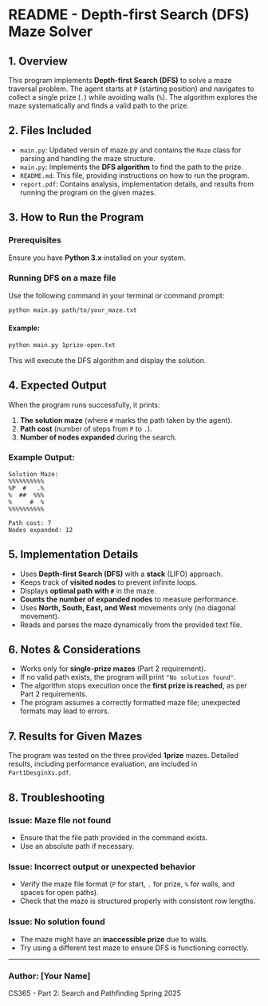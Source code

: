 # README - Depth-first Search (DFS) Maze Solver

## 1. Overview
This program implements **Depth-first Search (DFS)** to solve a maze traversal problem. The agent starts at `P` (starting position) and navigates to collect a single prize (`.`) while avoiding walls (`%`). The algorithm explores the maze systematically and finds a valid path to the prize.

## 2. Files Included
- `main.py`: Updated versin of maze.py and contains the `Maze` class for parsing and handling the maze structure.
- `main.py`: Implements the **DFS algorithm** to find the path to the prize.
- `README.md`: This file, providing instructions on how to run the program.
- `report.pdf`: Contains analysis, implementation details, and results from running the program on the given mazes.

## 3. How to Run the Program
### **Prerequisites**
Ensure you have **Python 3.x** installed on your system.

### **Running DFS on a maze file**
Use the following command in your terminal or command prompt:
```bash
python main.py path/to/your_maze.txt
```
#### **Example:**
```bash
python main.py 1prize-open.txt
```
This will execute the DFS algorithm and display the solution.

## 4. Expected Output
When the program runs successfully, it prints:
1. **The solution maze** (where `#` marks the path taken by the agent).
2. **Path cost** (number of steps from `P` to `.`).
3. **Number of nodes expanded** during the search.

### **Example Output:**
```
Solution Maze:
%%%%%%%%%%
%P  #   .%
%  ##  %%%
%     #  %
%%%%%%%%%%

Path cost: 7
Nodes expanded: 12
```

## 5. Implementation Details
- Uses **Depth-first Search (DFS)** with a **stack** (LIFO) approach.
- Keeps track of **visited nodes** to prevent infinite loops.
- Displays **optimal path with `#`** in the maze.
- **Counts the number of expanded nodes** to measure performance.
- Uses **North, South, East, and West** movements only (no diagonal movement).
- Reads and parses the maze dynamically from the provided text file.

## 6. Notes & Considerations
- Works only for **single-prize mazes** (Part 2 requirement).
- If no valid path exists, the program will print `"No solution found"`.
- The algorithm stops execution once the **first prize is reached**, as per Part 2 requirements.
- The program assumes a correctly formatted maze file; unexpected formats may lead to errors.

## 7. Results for Given Mazes
The program was tested on the three provided **1prize** mazes. Detailed results, including performance evaluation, are included in `Part1DesginXs.pdf`.

## 8. Troubleshooting
### **Issue: Maze file not found**
- Ensure that the file path provided in the command exists.
- Use an absolute path if necessary.

### **Issue: Incorrect output or unexpected behavior**
- Verify the maze file format (`P` for start, `.` for prize, `%` for walls, and spaces for open paths).
- Check that the maze is structured properly with consistent row lengths.

### **Issue: No solution found**
- The maze might have an **inaccessible prize** due to walls.
- Try using a different test maze to ensure DFS is functioning correctly.

---
### **Author: [Your Name]**
CS365 - Part 2: Search and Pathfinding
Spring 2025


